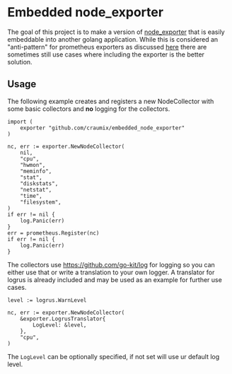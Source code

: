 # Embedded node_exporter

The goal of this project is to make a version of [node_exporter](https://github.com/prometheus/node_exporter) that is easily embeddable into another golang application. While this is considered an "anti-pattern" for prometheus exporters as discussed [here](https://github.com/prometheus/node_exporter/issues/864) there are sometimes still use cases where including the exporter is the better solution.

## Usage

The following example creates and registers a new NodeCollector with some basic collectors and **no** logging for the collectors.

```golang
import (
    exporter "github.com/craumix/embedded_node_exporter"
)

nc, err := exporter.NewNodeCollector(
    nil,
    "cpu",
    "hwmon",
    "meminfo",
    "stat",
    "diskstats",
    "netstat",
    "time",
    "filesystem",
)
if err != nil {
    log.Panic(err)
}
err = prometheus.Register(nc)
if err != nil {
    log.Panic(err)
}
```

The collectors use <https://github.com/go-kit/log> for logging so you can either use that or write a translation to your own logger. A translator for logrus is already included and may be used as an example for further use cases.

```golang
level := logrus.WarnLevel

nc, err := exporter.NewNodeCollector(
    &exporter.LogrusTranslator{
        LogLevel: &level,
    },
    "cpu",
)
```

The `LogLevel` can be optionally specified, if not set will use ur default log level.
